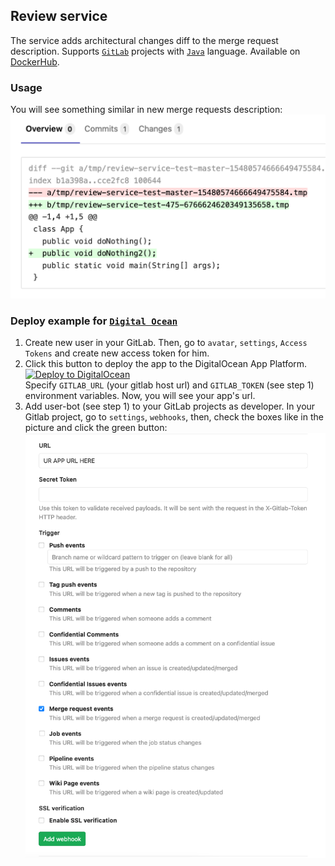 ## Review service

The service adds architectural changes diff to the merge request description.
Supports [`GitLab`](https://about.gitlab.com/)
projects with [`Java`](https://www.oracle.com/java/) language. Available on [DockerHub](https://hub.docker.com/repository/docker/demidko/review).

### Usage

You will see something similar in new merge requests description:
![ScreenShot](example.png)

### Deploy example for [`Digital Ocean`](https://cloud.digitalocean.com/)

1. Create new user in your GitLab. Then, go to `avatar`, `settings`, `Access Tokens` and create new
   access token for him.
1. Click this button to deploy the app to the DigitalOcean App Platform.  
   [![Deploy to DigitalOcean](https://www.deploytodo.com/do-btn-blue.svg)](https://cloud.digitalocean.com/apps/new?repo=https://github.com/demidko/review/tree/main)  
   Specify `GITLAB_URL` (your gitlab host url) and `GITLAB_TOKEN` (see step 1) environment
   variables. Now, you will see your app's url.
1. Add user-bot (see step 1) to your GitLab projects as developer. In your Gitlab project, go
   to `settings`, `webhooks`, then, check the boxes like in the picture and click the green button:
   ![ScreenShot](configuration.png)

